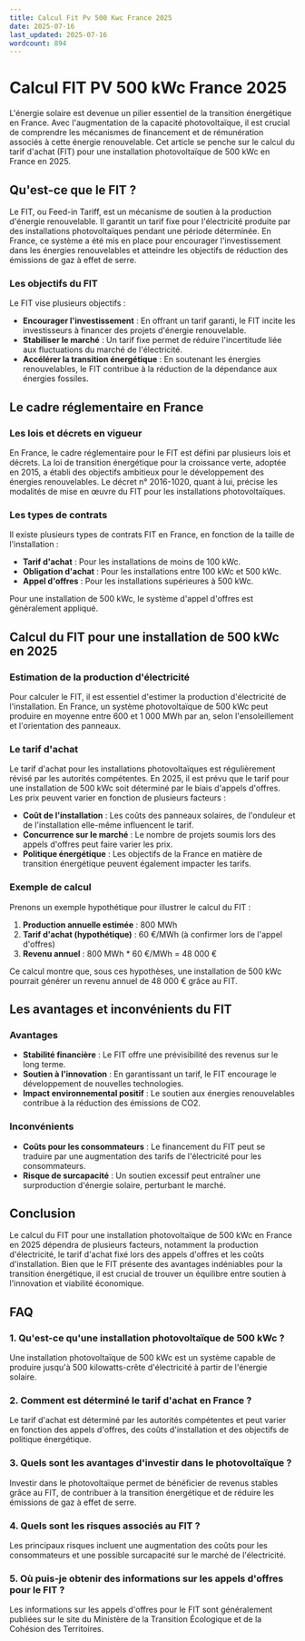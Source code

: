 ```yaml
---
title: Calcul Fit Pv 500 Kwc France 2025
date: 2025-07-16
last_updated: 2025-07-16
wordcount: 894
---
```


# Calcul FIT PV 500 kWc France 2025

L'énergie solaire est devenue un pilier essentiel de la transition énergétique en France. Avec l'augmentation de la capacité photovoltaïque, il est crucial de comprendre les mécanismes de financement et de rémunération associés à cette énergie renouvelable. Cet article se penche sur le calcul du tarif d'achat (FIT) pour une installation photovoltaïque de 500 kWc en France en 2025.

## Qu'est-ce que le FIT ?

Le FIT, ou Feed-in Tariff, est un mécanisme de soutien à la production d'énergie renouvelable. Il garantit un tarif fixe pour l'électricité produite par des installations photovoltaïques pendant une période déterminée. En France, ce système a été mis en place pour encourager l'investissement dans les énergies renouvelables et atteindre les objectifs de réduction des émissions de gaz à effet de serre.

### Les objectifs du FIT

Le FIT vise plusieurs objectifs :

- **Encourager l'investissement** : En offrant un tarif garanti, le FIT incite les investisseurs à financer des projets d'énergie renouvelable.
- **Stabiliser le marché** : Un tarif fixe permet de réduire l'incertitude liée aux fluctuations du marché de l'électricité.
- **Accélérer la transition énergétique** : En soutenant les énergies renouvelables, le FIT contribue à la réduction de la dépendance aux énergies fossiles.

## Le cadre réglementaire en France

### Les lois et décrets en vigueur

En France, le cadre réglementaire pour le FIT est défini par plusieurs lois et décrets. La loi de transition énergétique pour la croissance verte, adoptée en 2015, a établi des objectifs ambitieux pour le développement des énergies renouvelables. Le décret n° 2016-1020, quant à lui, précise les modalités de mise en œuvre du FIT pour les installations photovoltaïques.

### Les types de contrats

Il existe plusieurs types de contrats FIT en France, en fonction de la taille de l'installation :

- **Tarif d'achat** : Pour les installations de moins de 100 kWc.
- **Obligation d'achat** : Pour les installations entre 100 kWc et 500 kWc.
- **Appel d'offres** : Pour les installations supérieures à 500 kWc.

Pour une installation de 500 kWc, le système d'appel d'offres est généralement appliqué.

## Calcul du FIT pour une installation de 500 kWc en 2025

### Estimation de la production d'électricité

Pour calculer le FIT, il est essentiel d'estimer la production d'électricité de l'installation. En France, un système photovoltaïque de 500 kWc peut produire en moyenne entre 600 et 1 000 MWh par an, selon l'ensoleillement et l'orientation des panneaux.

### Le tarif d'achat

Le tarif d'achat pour les installations photovoltaïques est régulièrement révisé par les autorités compétentes. En 2025, il est prévu que le tarif pour une installation de 500 kWc soit déterminé par le biais d'appels d'offres. Les prix peuvent varier en fonction de plusieurs facteurs :

- **Coût de l'installation** : Les coûts des panneaux solaires, de l'onduleur et de l'installation elle-même influencent le tarif.
- **Concurrence sur le marché** : Le nombre de projets soumis lors des appels d'offres peut faire varier les prix.
- **Politique énergétique** : Les objectifs de la France en matière de transition énergétique peuvent également impacter les tarifs.

### Exemple de calcul

Prenons un exemple hypothétique pour illustrer le calcul du FIT :

1. **Production annuelle estimée** : 800 MWh
2. **Tarif d'achat (hypothétique)** : 60 €/MWh (à confirmer lors de l'appel d'offres)
3. **Revenu annuel** : 800 MWh * 60 €/MWh = 48 000 €

Ce calcul montre que, sous ces hypothèses, une installation de 500 kWc pourrait générer un revenu annuel de 48 000 € grâce au FIT.

## Les avantages et inconvénients du FIT

### Avantages

- **Stabilité financière** : Le FIT offre une prévisibilité des revenus sur le long terme.
- **Soutien à l'innovation** : En garantissant un tarif, le FIT encourage le développement de nouvelles technologies.
- **Impact environnemental positif** : Le soutien aux énergies renouvelables contribue à la réduction des émissions de CO2.

### Inconvénients

- **Coûts pour les consommateurs** : Le financement du FIT peut se traduire par une augmentation des tarifs de l'électricité pour les consommateurs.
- **Risque de surcapacité** : Un soutien excessif peut entraîner une surproduction d'énergie solaire, perturbant le marché.

## Conclusion

Le calcul du FIT pour une installation photovoltaïque de 500 kWc en France en 2025 dépendra de plusieurs facteurs, notamment la production d'électricité, le tarif d'achat fixé lors des appels d'offres et les coûts d'installation. Bien que le FIT présente des avantages indéniables pour la transition énergétique, il est crucial de trouver un équilibre entre soutien à l'innovation et viabilité économique.

## FAQ

### 1. Qu'est-ce qu'une installation photovoltaïque de 500 kWc ?

Une installation photovoltaïque de 500 kWc est un système capable de produire jusqu'à 500 kilowatts-crête d'électricité à partir de l'énergie solaire.

### 2. Comment est déterminé le tarif d'achat en France ?

Le tarif d'achat est déterminé par les autorités compétentes et peut varier en fonction des appels d'offres, des coûts d'installation et des objectifs de politique énergétique.

### 3. Quels sont les avantages d'investir dans le photovoltaïque ?

Investir dans le photovoltaïque permet de bénéficier de revenus stables grâce au FIT, de contribuer à la transition énergétique et de réduire les émissions de gaz à effet de serre.

### 4. Quels sont les risques associés au FIT ?

Les principaux risques incluent une augmentation des coûts pour les consommateurs et une possible surcapacité sur le marché de l'électricité.

### 5. Où puis-je obtenir des informations sur les appels d'offres pour le FIT ?

Les informations sur les appels d'offres pour le FIT sont généralement publiées sur le site du Ministère de la Transition Écologique et de la Cohésion des Territoires.